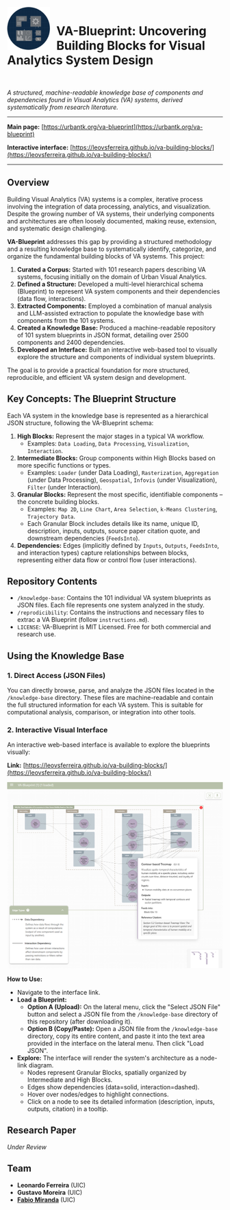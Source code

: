 <img src="./assets/va-blueprint-logo.png" alt="VA-Blueprint Logo" width="100" align="left" style="margin-right: 15px; margin-bottom: 5px;">

# VA-Blueprint: Uncovering Building Blocks for Visual Analytics System Design

<br clear="all" />

*A structured, machine-readable knowledge base of components and dependencies found in Visual Analytics (VA) systems, derived systematically from research literature.*

---

**Main page:** [https://urbantk.org/va-blueprint](https://urbantk.org/va-blueprint) 

**Interactive interface:** [https://leovsferreira.github.io/va-building-blocks/](https://leovsferreira.github.io/va-building-blocks/) 

---

## Overview 

Building Visual Analytics (VA) systems is a complex, iterative process involving the integration of data processing, analytics, and visualization. Despite the growing number of VA systems, their underlying components and architectures are often loosely documented, making reuse, extension, and systematic design challenging. 

**VA-Blueprint** addresses this gap by providing a structured methodology and a resulting knowledge base to systematically identify, categorize, and organize the fundamental building blocks of VA systems. This project: 

1.  **Curated a Corpus:** Started with 101 research papers describing VA systems, focusing initially on the domain of Urban Visual Analytics. 
2.  **Defined a Structure:** Developed a multi-level hierarchical schema (Blueprint) to represent VA system components and their dependencies (data flow, interactions). 
3.  **Extracted Components:** Employed a combination of manual analysis and LLM-assisted extraction to populate the knowledge base with components from the 101 systems. 
4.  **Created a Knowledge Base:** Produced a machine-readable repository of 101 system blueprints in JSON format, detailing over 2500 components and 2400 dependencies. 
5.  **Developed an Interface:** Built an interactive web-based tool to visually explore the structure and components of individual system blueprints. 

The goal is to provide a practical foundation for more structured, reproducible, and efficient VA system design and development. 

## Key Concepts: The Blueprint Structure 

Each VA system in the knowledge base is represented as a hierarchical JSON structure, following the VA-Blueprint schema: 

1.  **High Blocks:** Represent the major stages in a typical VA workflow. 
    *   Examples: `Data Loading`, `Data Processing`, `Visualization`, `Interaction`. 
2.  **Intermediate Blocks:** Group components within High Blocks based on more specific functions or types. 
    *   Examples: `Loader` (under Data Loading), `Rasterization`, `Aggregation` (under Data Processing), `Geospatial`, `Infovis` (under Visualization), `Filter` (under Interaction). 
3.  **Granular Blocks:** Represent the most specific, identifiable components – the concrete building blocks. 
    *   Examples: `Map 2D`, `Line Chart`, `Area Selection`, `k-Means Clustering`, `Trajectory Data`. 
    *   Each Granular Block includes details like its name, unique ID, description, inputs, outputs, source paper citation quote, and downstream dependencies (`FeedsInto`). 
4.  **Dependencies:** Edges (implicitly defined by `Inputs`, `Outputs`, `FeedsInto`, and interaction types) capture relationships between blocks, representing either data flow or control flow (user interactions). 

## Repository Contents 

*   `/knowledge-base`: Contains the 101 individual VA system blueprints as JSON files. Each file represents one system analyzed in the study.
*   `/reprodicibility`: Contains the instructions and necessary files to extrac a VA Blueprint (follow `instructions.md`). 
*   `LICENSE`: VA-Blueprint is MIT Licensed. Free for both commercial and research use. 

## Using the Knowledge Base 

### 1. Direct Access (JSON Files) 

You can directly browse, parse, and analyze the JSON files located in the `/knowledge-base` directory. These files are machine-readable and contain the full structured information for each VA system. This is suitable for computational analysis, comparison, or integration into other tools. 

### 2. Interactive Visual Interface 

An interactive web-based interface is available to explore the blueprints visually: 

**Link:** [https://leovsferreira.github.io/va-building-blocks/](https://leovsferreira.github.io/va-building-blocks/) 

[![interface](https://raw.githubusercontent.com/urban-toolkit/va-blueprint/refs/heads/main/interface.png)](https://leovsferreira.github.io/va-building-blocks/)

**How to Use:** 

*   Navigate to the interface link. 
*   **Load a Blueprint:** 
    *   **Option A (Upload):** On the lateral menu, click the "Select JSON File" button and select a JSON file from the `/knowledge-base` directory of this repository (after downloading it). 
    *   **Option B (Copy/Paste):** Open a JSON file from the `/knowledge-base` directory, copy its entire content, and paste it into the text area provided in the interface on the lateral menu. Then click "Load JSON". 
*   **Explore:** The interface will render the system's architecture as a node-link diagram. 
    *   Nodes represent Granular Blocks, spatially organized by Intermediate and High Blocks. 
    *   Edges show dependencies (data=solid, interaction=dashed). 
    *   Hover over nodes/edges to highlight connections. 
    *   Click on a node to see its detailed information (description, inputs, outputs, citation) in a tooltip. 

## Research Paper 

*Under Review* 

## Team 

*   **Leonardo Ferreira** (UIC) 
*   **Gustavo Moreira** (UIC) 
*   **[Fabio Miranda](https://fmiranda.me/)** (UIC) 
